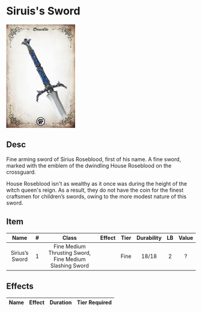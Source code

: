 # Siruis's Sword

![Copyright](Siruis'sSword.png)

## Desc

Fine arming sword of Sirius Roseblood, first of his name. A fine sword, marked with the emblem of the dwindling House Roseblood on the crossguard.

House Roseblood isn't as wealthy as it once was during the height of the witch queen's reign. As a result, they do not have the coin for the finest craftsmen for children’s swords, owing to the more modest nature of this sword.

## Item

|      Name      | # |                          Class                          | Effect | Tier | Durability | LB | Value |
| :-------------: | :-: | :-----------------------------------------------------: | :----: | :--: | :--------: | :-: | :---: |
| Sirius’s Sword | 1 | Fine Medium Thrusting Sword, Fine Medium Slashing Sword |        | Fine |   18/18   | 2 |   ?   |

## Effects

| Name | Effect | Duration | Tier Required |
| :--- | :----: | :------: | :-----------: |
